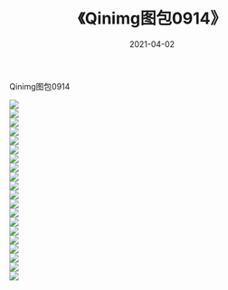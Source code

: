 ﻿---
layout: post
title:  《Qinimg图包0914》
date:   2021-04-02
img: http://imgx.orgx.ga/Qinimg图包/Qinimg图包0914/000.jpg
categories: [美女, 清纯, 唯美]
---

Qinimg图包0914

 ![](http://imgx.orgx.ga/Qinimg图包/Qinimg图包0914/001.jpg) <br>![](http://imgx.orgx.ga/Qinimg图包/Qinimg图包0914/002.jpg) <br>![](http://imgx.orgx.ga/Qinimg图包/Qinimg图包0914/003.jpg) <br>![](http://imgx.orgx.ga/Qinimg图包/Qinimg图包0914/004.jpg) <br>![](http://imgx.orgx.ga/Qinimg图包/Qinimg图包0914/005.jpg) <br>![](http://imgx.orgx.ga/Qinimg图包/Qinimg图包0914/006.jpg) <br>![](http://imgx.orgx.ga/Qinimg图包/Qinimg图包0914/007.jpg) <br>![](http://imgx.orgx.ga/Qinimg图包/Qinimg图包0914/008.jpg) <br>![](http://imgx.orgx.ga/Qinimg图包/Qinimg图包0914/009.jpg) <br>![](http://imgx.orgx.ga/Qinimg图包/Qinimg图包0914/010.jpg) <br>![](http://imgx.orgx.ga/Qinimg图包/Qinimg图包0914/011.jpg) <br>![](http://imgx.orgx.ga/Qinimg图包/Qinimg图包0914/012.jpg) <br>![](http://imgx.orgx.ga/Qinimg图包/Qinimg图包0914/013.jpg) <br>![](http://imgx.orgx.ga/Qinimg图包/Qinimg图包0914/014.jpg) <br>![](http://imgx.orgx.ga/Qinimg图包/Qinimg图包0914/015.jpg) <br>![](http://imgx.orgx.ga/Qinimg图包/Qinimg图包0914/016.jpg) <br>![](http://imgx.orgx.ga/Qinimg图包/Qinimg图包0914/017.jpg) <br>![](http://imgx.orgx.ga/Qinimg图包/Qinimg图包0914/018.jpg) <br>![](http://imgx.orgx.ga/Qinimg图包/Qinimg图包0914/019.jpg) <br>![](http://imgx.orgx.ga/Qinimg图包/Qinimg图包0914/020.jpg) <br>